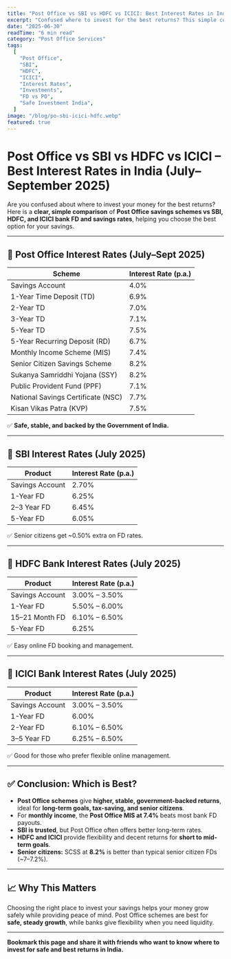 ```yaml
---
title: "Post Office vs SBI vs HDFC vs ICICI: Best Interest Rates in India (July 2025)"
excerpt: "Confused where to invest for the best returns? This simple comparison of Post Office, SBI, HDFC, and ICICI interest rates helps you decide where your money will grow safely and steadily in 2025."
date: "2025-06-30"
readTime: "6 min read"
category: "Post Office Services"
tags:
  [
    "Post Office",
    "SBI",
    "HDFC",
    "ICICI",
    "Interest Rates",
    "Investments",
    "FD vs PO",
    "Safe Investment India",
  ]
image: "/blog/po-sbi-icici-hdfc.webp"
featured: true
---
```


# Post Office vs SBI vs HDFC vs ICICI – Best Interest Rates in India (July–September 2025)

Are you confused about where to invest your money for the best returns? Here is a **clear, simple comparison** of **Post Office savings schemes vs SBI, HDFC, and ICICI bank FD and savings rates**, helping you choose the best option for your savings.

---

## 📌 Post Office Interest Rates (July–Sept 2025)

| Scheme                             | Interest Rate (p.a.) |
| ---------------------------------- | -------------------- |
| Savings Account                    | 4.0%                 |
| 1-Year Time Deposit (TD)           | 6.9%                 |
| 2-Year TD                          | 7.0%                 |
| 3-Year TD                          | 7.1%                 |
| 5-Year TD                          | 7.5%                 |
| 5-Year Recurring Deposit (RD)      | 6.7%                 |
| Monthly Income Scheme (MIS)        | 7.4%                 |
| Senior Citizen Savings Scheme      | 8.2%                 |
| Sukanya Samriddhi Yojana (SSY)     | 8.2%                 |
| Public Provident Fund (PPF)        | 7.1%                 |
| National Savings Certificate (NSC) | 7.7%                 |
| Kisan Vikas Patra (KVP)            | 7.5%                 |

✅ **Safe, stable, and backed by the Government of India.**

---

## 🏦 SBI Interest Rates (July 2025)

| Product         | Interest Rate (p.a.) |
| --------------- | -------------------- |
| Savings Account | 2.70%                |
| 1-Year FD       | 6.25%                |
| 2–3 Year FD     | 6.45%                |
| 5-Year FD       | 6.05%                |

✅ Senior citizens get ~0.50% extra on FD rates.

---

## 🏦 HDFC Bank Interest Rates (July 2025)

| Product         | Interest Rate (p.a.) |
| --------------- | -------------------- |
| Savings Account | 3.00% – 3.50%        |
| 1-Year FD       | 5.50% – 6.00%        |
| 15–21 Month FD  | 6.10% – 6.50%        |
| 5-Year FD       | 6.25%                |

✅ Easy online FD booking and management.

---

## 🏦 ICICI Bank Interest Rates (July 2025)

| Product         | Interest Rate (p.a.) |
| --------------- | -------------------- |
| Savings Account | 3.00% – 3.50%        |
| 1-Year FD       | 6.00%                |
| 2-Year FD       | 6.10% – 6.50%        |
| 3–5 Year FD     | 6.25% – 6.50%        |

✅ Good for those who prefer flexible online management.

---

## ✅ Conclusion: Which is Best?

- **Post Office schemes** give **higher, stable, government-backed returns**, ideal for **long-term goals, tax-saving, and senior citizens**.
- For **monthly income**, the **Post Office MIS at 7.4%** beats most bank FD payouts.
- **SBI is trusted**, but Post Office often offers better long-term rates.
- **HDFC and ICICI** provide flexibility and decent returns for **short to mid-term goals**.
- **Senior citizens:** SCSS at **8.2%** is better than typical senior citizen FDs (~7–7.2%).

---

## 📈 Why This Matters

Choosing the right place to invest your savings helps your money grow safely while providing peace of mind. Post Office schemes are best for **safe, steady growth**, while banks give flexibility when you need liquidity.

---

**Bookmark this page and share it with friends who want to know where to invest for safe and best returns in India.**
